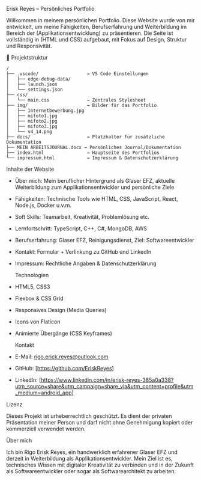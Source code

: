   Erisk Reyes – Persönliches Portfolio

Willkommen in meinem persönlichen Portfolio. Diese Website wurde von mir entwickelt, um meine Fähigkeiten, Berufserfahrung und Weiterbildung im Bereich der (Applikationsentwicklung) zu präsentieren. Die Seite ist vollständig in (HTML und CSS) aufgebaut, mit Fokus auf Design, Struktur und Responsivität.



 📁 Projektstruktur

```plaintext
/
├── .vscode/                  → VS Code Einstellungen
│   ├── edge-debug-data/
│   ├── launch.json
│   └── settings.json
├── css/
│   └── main.css              → Zentrales Stylesheet
├── img/                      → Bilder für das Portfolio
│   ├── Internetbewerbung.jpg
│   ├── mifoto1.jpg
│   ├── mifoto2.jpg
│   ├── mifoto3.jpg
│   └── v4_14.png
├── docs/                     → Platzhalter für zusätzliche Dokumentation
├── MEIN ARBEITSJOURNAL.docx → Persönliches Journal/Dokumentation
├── index.html                → Hauptseite des Portfolios
└── impressum.html            → Impressum & Datenschutzerklärung
```



  Inhalte der Website

- Über mich: Mein beruflicher Hintergrund als Glaser EFZ, aktuelle Weiterbildung zum Applikationsentwickler und persönliche Ziele
- Fähigkeiten: Technische Tools wie HTML, CSS, JavaScript, React, Node.js, Docker u.v.m.
- Soft Skills: Teamarbeit, Kreativität, Problemlösung etc.
- Lernfortschritt: TypeScript, C++, C#, MongoDB, AWS
- Berufserfahrung: Glaser EFZ, Reinigungsdienst, Ziel: Softwareentwickler
- Kontakt: Formular + Verlinkung zu GitHub und LinkedIn
- Impressum: Rechtliche Angaben & Datenschutzerklärung



  Technologien

- HTML5, CSS3
- Flexbox & CSS Grid
- Responsives Design (Media Queries)
- Icons von Flaticon
- Animierte Übergänge (CSS Keyframes)



  Kontakt

- E-Mail: rigo.erick.reyes@outlook.com  
- GitHub: [https://github.com/EriskReyes] 
- LinkedIn: [https://www.linkedin.com/in/erisk-reyes-385a0a338?utm_source=share&utm_campaign=share_via&utm_content=profile&utm_medium=android_app]



 Lizenz

Dieses Projekt ist urheberrechtlich geschützt. Es dient der privaten Präsentation meiner Person und darf nicht ohne Genehmigung kopiert oder kommerziell verwendet werden.



 Über mich

Ich bin Rigo Erisk Reyes, ein handwerklich erfahrener Glaser EFZ und derzeit in Weiterbildung als Applikationsentwickler. Mein Ziel ist es, technisches Wissen mit digitaler Kreativität zu verbinden und in der Zukunft als Softwareentwickler oder sogar als Softwarearchitekt zu arbeiten.
